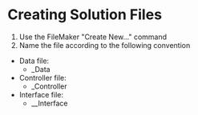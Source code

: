 # Creating Solution Files
1. Use the FileMaker "Create New..." command
1. Name the file according to the following convention
  * Data file:
    * <SolutionName>\_Data
  * Controller file:
    * <SolutionName>\_Controller
  * Interface file:
    * <SolutionName>\_<InterfaceDescription>\_Interface